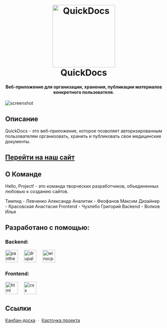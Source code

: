 
<h1 align="center">
  <br>
  <a href="https://dev-hello-project.pantheonsite.io"><img src="https://dev-hello-project.pantheonsite.io/sites/default/files/3d4c5770c88b5b3ab7287096ea90fac7%20%282%29-Photoroom.png" alt="QuickDocs" width="200"></a>
  <br>
  QuickDocs
  <br>
</h1>

<h4 align="center">Веб-приложение для организации, хранения, публикации  материалов  конкретного пользователя.</h4>

![screenshot](https://i.postimg.cc/qqYWKS8q/image-translated-3.jpg)

## Описание
QuickDocs - это веб-приложение, которое позволяет авторизированным пользователям организовать, хранить и публиковать свои медицинские документы.

## <a href="https://dev-hello-project.pantheonsite.io/">Перейти на наш сайт</a>

## О Команде
Hello, Project! - это команда творческих разработчиков, объединенных любовью к созданию сайтов.

Тимлид - Левченко Александр
Аналитик - Феофанов Максим
Дизайнер - Красовская Анастасия
Frontend - Чухлебо Григорий
Backend - Волков Илья



## Разработано с помощью:
<div align="left">
  <h3>Backend:</h3>
  <a href="https://pantheon.io/"><img src="https://images.crunchbase.com/image/upload/c_pad,f_auto,q_auto:eco,dpr_1/utd3fiakogqlct2uk4fk" height="40" alt="pantheon logo"  /></a>
  <img width="12" />
  <a href="https://www.drupal.org/about/10"><img src="https://cdn.worldvectorlogo.com/logos/drupal-3.svg" height="40" alt="drupal logo"  /></a>
  <img width="12" />
  <a href="https://winscp.net/eng/index.php"><img src="https://upload.wikimedia.org/wikipedia/commons/d/de/WinSCP_Logo.png" height="40" alt="winscp logo"  /></a>
  <img width="12" />
  </br>
  <h3>Frontend:</h3>
  <a href="https://www.w3.org/html/"><img src="https://fuzeservers.ru/wp-content/uploads/1/2/f/12fe80952f7ce58a3adc27c592b3a3c9.png" height="40" alt="html logo"  /></a>
  <img width="12" />
  <a href="https://www.w3.org/Style/CSS/Overview.en.html"><img src="https://gas-kvas.com/uploads/posts/2023-02/1675463201_gas-kvas-com-p-fonovii-risunok-v-css3-16.jpg" height="40" alt="css logo"  /></a>
  <img width="12" />
</div>

## Ссылки

[Канбан-доска](https://yougile.com/team/47cdad97f983/DIGITAL-PORTFOLIO/Задачи) &nbsp;&middot;&nbsp;
[Карточка проекта](https://project.ai-info.ru/sites/default/files/kartochka_proekta.pdf)
